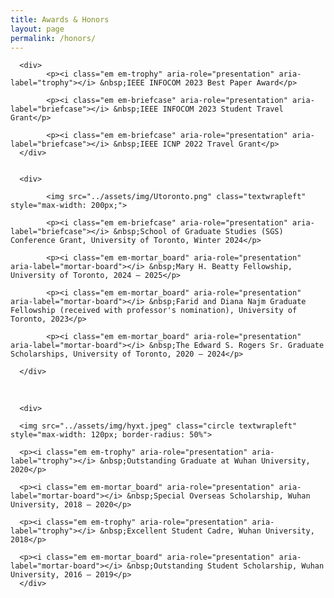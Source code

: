 ```yaml
---
title: Awards & Honors
layout: page
permalink: /honors/
---
```



<div>

      <div> 
            <p><i class="em em-trophy" aria-role="presentation" aria-label="trophy"></i> &nbsp;IEEE INFOCOM 2023 Best Paper Award</p>
            
            <p><i class="em em-briefcase" aria-role="presentation" aria-label="briefcase"></i> &nbsp;IEEE INFOCOM 2023 Student Travel Grant</p>

            <p><i class="em em-briefcase" aria-role="presentation" aria-label="briefcase"></i> &nbsp;IEEE ICNP 2022 Travel Grant</p>
      </div>
 

      <div>

            <img src="../assets/img/Utoronto.png" class="textwrapleft" style="max-width: 200px;">

            <p><i class="em em-briefcase" aria-role="presentation" aria-label="briefcase"></i> &nbsp;School of Graduate Studies (SGS) Conference Grant, University of Toronto, Winter 2024</p>

            <p><i class="em em-mortar_board" aria-role="presentation" aria-label="mortar-board"></i> &nbsp;Mary H. Beatty Fellowship, University of Toronto, 2024 – 2025</p>

            <p><i class="em em-mortar_board" aria-role="presentation" aria-label="mortar-board"></i> &nbsp;Farid and Diana Najm Graduate Fellowship (received with professor's nomination), University of Toronto, 2023</p>

            <p><i class="em em-mortar_board" aria-role="presentation" aria-label="mortar-board"></i> &nbsp;The Edward S. Rogers Sr. Graduate Scholarships, University of Toronto, 2020 – 2024</p>
      
      </div>

<br clear="all" />


      <div>

      <img src="../assets/img/hyxt.jpeg" class="circle textwrapleft" style="max-width: 120px; border-radius: 50%">

      <p><i class="em em-trophy" aria-role="presentation" aria-label="trophy"></i> &nbsp;Outstanding Graduate at Wuhan University, 2020</p>

      <p><i class="em em-mortar_board" aria-role="presentation" aria-label="mortar-board"></i> &nbsp;Special Overseas Scholarship, Wuhan University, 2018 – 2020</p>

      <p><i class="em em-trophy" aria-role="presentation" aria-label="trophy"></i> &nbsp;Excellent Student Cadre, Wuhan University, 2018</p>

      <p><i class="em em-mortar_board" aria-role="presentation" aria-label="mortar-board"></i> &nbsp;Outstanding Student Scholarship, Wuhan University, 2016 – 2019</p>
      </div>


</div>
